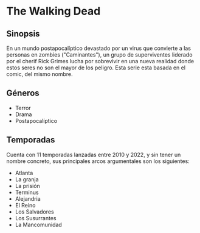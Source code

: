 # The Walking Dead

## Sinopsis
En un mundo postapocalíptico devastado por un virus que convierte a las personas en zombies ("Caminantes"), un grupo de superviventes liderado por el cherif Rick Grimes lucha por sobrevivir en una nueva realidad donde estos seres no son el mayor de los peligro. 
Esta serie esta basada en el comic, del mismo nombre.

## Géneros
- Terror
- Drama
- Postapocalíptico

## Temporadas
Cuenta con 11 temporadas lanzadas entre 2010 y 2022, y sin tener un nombre concreto, sus principales arcos argumentales son los siguientes:
- Atlanta 
- La granja
- La prisión
- Terminus
- Alejandria
- El Reino
- Los Salvadores
- Los Susurrantes
- La Mancomunidad
